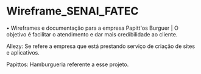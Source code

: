 # Wireframe_SENAI_FATEC
• Wireframes e documentação para a empresa Papitt'os Burguer | O objetivo é facilitar o atendimento e dar mais credibilidade ao cliente.

Allezy: Se refere a empresa que está prestando serviço de criação de sites e aplicativos.

Papittos: Hamburgueria referente a esse projeto.
